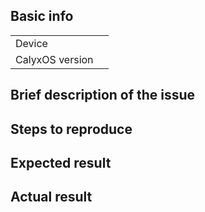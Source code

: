 ## Basic info

|  |  |
| ------ | ------ |
| Device |  |
| CalyxOS version |  | 

## Brief description of the issue

## Steps to reproduce

## Expected result

## Actual result
